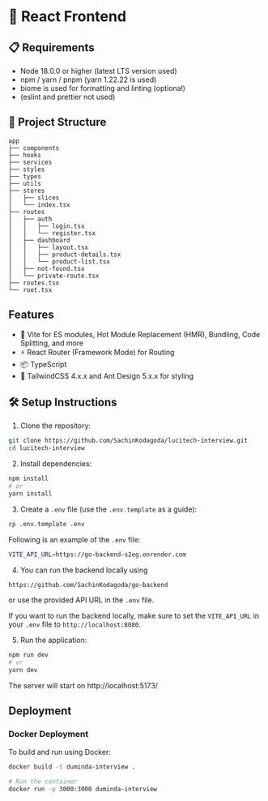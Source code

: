 # 🚀 React Frontend

## 📋 Requirements

- Node 18.0.0 or higher (latest LTS version used)
- npm / yarn / pnpm (yarn 1.22.22 is used)
- biome is used for formatting and linting (optional)
- (eslint and prettier not used)

## 📁 Project Structure

```
app
├── components
├── hooks
├── services
├── styles
├── types
├── utils
├── stores
│   ├── slices
│   └── index.tsx
├── routes
│   ├── auth
│   │   ├── login.tsx
│   │   └── register.tsx
│   ├── dashboard
│   │   ├── layout.tsx
│   │   ├── product-details.tsx
│   │   └── product-list.tsx
│   ├── not-found.tsx
│   └── private-route.tsx
├── routes.tsx
└── root.tsx
```

## Features

- 🚀 Vite for ES modules, Hot Module Replacement (HMR), Bundling, Code Splitting, and more
- ⚡️ React Router (Framework Mode) for Routing
- 📦 TypeScript
- 🎉 TailwindCSS 4.x.x and Ant Design 5.x.x for styling

## 🛠️ Setup Instructions

1. Clone the repository:

```bash
git clone https://github.com/SachinKodagoda/lucitech-interview.git
cd lucitech-interview
```

2. Install dependencies:

```bash
npm install
# or
yarn install
```

3. Create a `.env` file (use the `.env.template` as a guide):

```bash
cp .env.template .env
```

Following is an example of the `.env` file:

```bash
VITE_API_URL=https://go-backend-s2eg.onrender.com
```

4. You can run the backend locally using

```bash
https://github.com/SachinKodagoda/go-backend
```

or use the provided API URL in the `.env` file.

If you want to run the backend locally, make sure to set the `VITE_API_URL` in your `.env` file to `http://localhost:8080`.

5. Run the application:

```bash
npm run dev
# or
yarn dev
```

The server will start on http://localhost:5173/

## Deployment

### Docker Deployment

To build and run using Docker:

```bash
docker build -t duminda-interview .

# Run the container
docker run -p 3000:3000 duminda-interview
```
